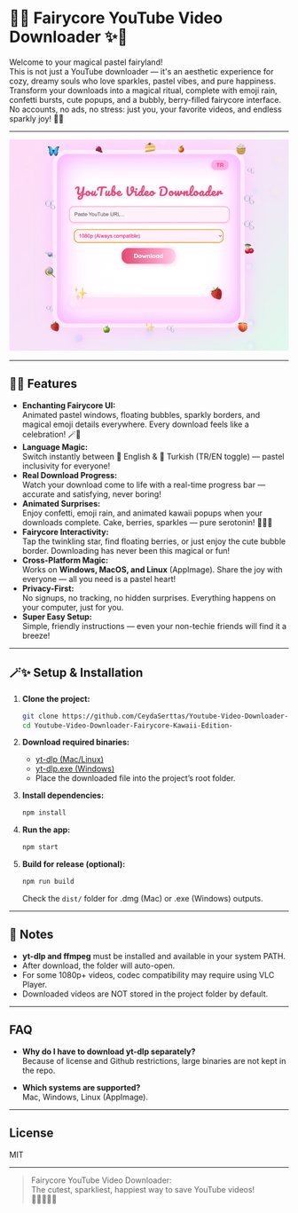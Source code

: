# 🍓✨ Fairycore YouTube Video Downloader ✨🦋

Welcome to your magical pastel fairyland!  
This is not just a YouTube downloader — it's an aesthetic experience for cozy, dreamy souls who love sparkles, pastel vibes, and pure happiness.  
Transform your downloads into a magical ritual, complete with emoji rain, confetti bursts, cute popups, and a bubbly, berry-filled fairycore interface.  
No accounts, no ads, no stress: just you, your favorite videos, and endless sparkly joy! 🍰🌈

---

![App Screenshot](assets/Screenshot1.png)

---

## 🌷💖 Features

- **Enchanting Fairycore UI:**  
  Animated pastel windows, floating bubbles, sparkly borders, and magical emoji details everywhere. Every download feels like a celebration! 🪄🧚
- **Language Magic:**  
  Switch instantly between 🦋 English & 🌸 Turkish (TR/EN toggle) — pastel inclusivity for everyone!
- **Real Download Progress:**  
  Watch your download come to life with a real-time progress bar — accurate and satisfying, never boring!
- **Animated Surprises:**  
  Enjoy confetti, emoji rain, and animated kawaii popups when your downloads complete. Cake, berries, sparkles — pure serotonin! 🍓✨🎉
- **Fairycore Interactivity:**  
  Tap the twinkling star, find floating berries, or just enjoy the cute bubble border. Downloading has never been this magical or fun!
- **Cross-Platform Magic:**  
  Works on **Windows, MacOS, and Linux** (AppImage). Share the joy with everyone — all you need is a pastel heart!
- **Privacy-First:**  
  No signups, no tracking, no hidden surprises. Everything happens on your computer, just for you.
- **Super Easy Setup:**  
  Simple, friendly instructions — even your non-techie friends will find it a breeze!

---

## 🪄✨ Setup & Installation

1. **Clone the project:**
    ```sh
    git clone https://github.com/CeydaSerttas/Youtube-Video-Downloader-Fairycore-Kawaii-Edition-.git
    cd Youtube-Video-Downloader-Fairycore-Kawaii-Edition-
    ```

2. **Download required binaries:**
    - [yt-dlp (Mac/Linux)](https://github.com/yt-dlp/yt-dlp/releases/latest/download/yt-dlp)
    - [yt-dlp.exe (Windows)](https://github.com/yt-dlp/yt-dlp/releases/latest/download/yt-dlp.exe)
    - Place the downloaded file into the project’s root folder.

3. **Install dependencies:**
    ```sh
    npm install
    ```

4. **Run the app:**
    ```sh
    npm start
    ```

5. **Build for release (optional):**
    ```sh
    npm run build
    ```
    Check the `dist/` folder for .dmg (Mac) or .exe (Windows) outputs.

---

## 🦋 Notes

- **yt-dlp and ffmpeg** must be installed and available in your system PATH.
- After download, the folder will auto-open.
- For some 1080p+ videos, codec compatibility may require using VLC Player.
- Downloaded videos are NOT stored in the project folder by default.

---

## FAQ

- **Why do I have to download yt-dlp separately?**  
  Because of license and Github restrictions, large binaries are not kept in the repo.

- **Which systems are supported?**  
  Mac, Windows, Linux (AppImage).

---

## License

MIT

---

> Fairycore YouTube Video Downloader:  
> The cutest, sparkliest, happiest way to save YouTube videos!  
> 🍓🦄💖✨🧁
